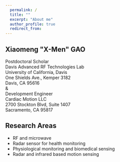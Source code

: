 ```yaml
---
  permalink: /
  title: ""
  excerpt: "About me"
  author_profile: true
  redirect_from: 
---
```


## **Xiaomeng "X-Men" GAO**<br/>

Postdoctoral Scholar <br/>
Davis Advanced RF Technologies Lab <br/>
University of California, Davis <br/>
One Shields Ave., Kemper 3182 <br/>
Davis, CA 95616 <br/>
& <br/>
Development Engineer <br/>
Cardiac Motion LLC <br/>
2700 Stockton Blvd, Suite 1407 <br/>
Sacramento, CA 95817 <br/>

## Research Areas
* RF and microwave
* Radar sensor for health monitoring 
* Physiological monitoring and biomedical sensing
* Radar and infrared based motion sensing


<script type="text/javascript" id="clstr_globe" src="//cdn.clustrmaps.com/globe.js?d=I2lgsetCnNxzpju--8bWjob7ynvRePSnZ-3_ARw2YhI"></script>
